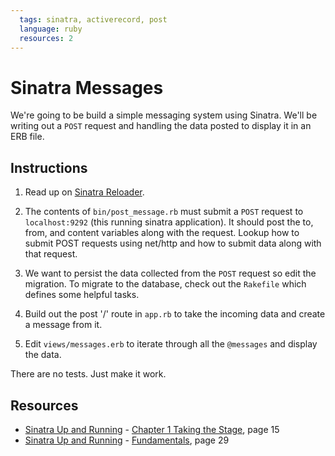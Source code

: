 ```yaml
---
  tags: sinatra, activerecord, post
  language: ruby
  resources: 2
---
```


# Sinatra Messages

We're going to be build a simple messaging system using Sinatra. We'll be writing out a `POST` request and handling the data posted to display it in an ERB file.

## Instructions

1. Read up on [Sinatra Reloader](http://www.sinatrarb.com/contrib/reloader.html).

2. The contents of `bin/post_message.rb` must submit a `POST` request to `localhost:9292` (this running sinatra application). It should post the to, from, and content variables along with the request. Lookup how to submit POST requests using net/http and how to submit data along with that request.

3. We want to persist the data collected from the `POST` request so edit the migration. To migrate to the database, check out the `Rakefile` which defines some helpful tasks.

4. Build out the post '/' route in `app.rb` to take the incoming data and create a message from it.

5. Edit `views/messages.erb` to iterate through all the `@messages` and display the data.

There are no tests. Just make it work.

## Resources

* [Sinatra Up and Running](http://books.flatironschool.com/books/101) - [Chapter 1 Taking the Stage](http://books.flatironschool.com/books/101), page 15
* [Sinatra Up and Running](http://books.flatironschool.com/books/101) - [Fundamentals](http://books.flatironschool.com/books/101), page 29
